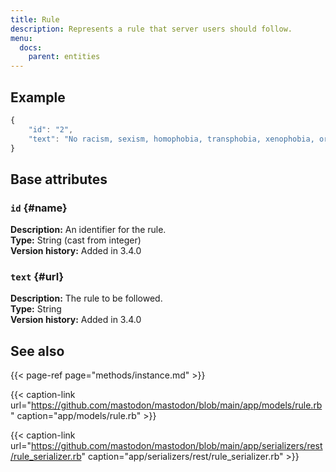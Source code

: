 ```yaml
---
title: Rule
description: Represents a rule that server users should follow.
menu:
  docs:
    parent: entities
---
```


## Example

```javascript
{
	"id": "2",
	"text": "No racism, sexism, homophobia, transphobia, xenophobia, or casteism"
}
```

## Base attributes

### `id` {#name}

**Description:** An identifier for the rule.\
**Type:** String (cast from integer)\
**Version history:** Added in 3.4.0

### `text` {#url}

**Description:** The rule to be followed.\
**Type:** String \
**Version history:** Added in 3.4.0

## See also

{{< page-ref page="methods/instance.md" >}}

{{< caption-link url="https://github.com/mastodon/mastodon/blob/main/app/models/rule.rb" caption="app/models/rule.rb" >}}

{{< caption-link url="https://github.com/mastodon/mastodon/blob/main/app/serializers/rest/rule_serializer.rb" caption="app/serializers/rest/rule_serializer.rb" >}}




